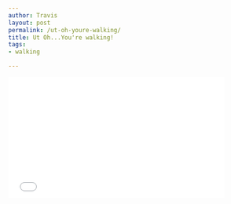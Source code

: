 ```yaml
---
author: Travis
layout: post
permalink: /ut-oh-youre-walking/
title: Ut Oh...You're walking!
tags:
- walking

---
```


<iframe width="440" height="247" src="//www.youtube.com/embed/YEyoEisBppk" frameborder="0" allowfullscreen></iframe>